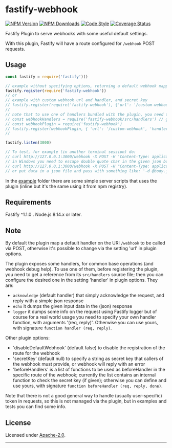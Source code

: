 # fastify-webhook

  [![NPM Version](https://img.shields.io/npm/v/fastify-webhook.svg?style=flat)](https://npmjs.org/package/fastify-webhook/)
  [![NPM Downloads](https://img.shields.io/npm/dm/fastify-webhook.svg?style=flat)](https://npmjs.org/package/fastify-webhook/)
  [![Code Style](https://img.shields.io/badge/code%20style-standard-brightgreen.svg?style=flat)](http://standardjs.com/)
  [![Coverage Status](https://coveralls.io/repos/github/smartiniOnGitHub/fastify-webhook/badge.svg?branch=master)](https://coveralls.io/github/smartiniOnGitHub/fastify-webhook/?branch=master)

Fastify Plugin to serve webhooks with some useful default settings.

With this plugin, Fastify will have a route configured for `/webhook` POST requests.


## Usage

```js
const fastify = require('fastify')()

// example without specifying options, returning a default webhook mapped to '/webhook' that only acknowledge the POST request
fastify.register(require('fastify-webhook'))
// or
// example with custom webhook url and handler, and secret key
// fastify.register(require('fastify-webhook'), {'url': '/custom-webhook', 'handler': myWebhookHandler, 'secretKey': 'secret key'})
//
// note that to use one of handlers bundled with the plugin, you need to get a reference to the plugin script 'src/handlers', and then as handler pass a reference to desired function, like:
// const webhookHandlers = require('fastify-webhook/src/handlers') // get plugin handlers (optional)
// const webhookPlugin = require('fastify-webhook')
// fastify.register(webhookPlugin, { 'url': '/custom-webhook', 'handler': webhookHandlers.echo, 'secretKey': 'secret key'})
//

fastify.listen(3000)

// To test, for example (in another terminal session) do:
// curl http://127.0.0.1:3000/webhook -X POST -H 'Content-Type: application/json' -d '{"payload":"test"}' => returning a JSON dump of the given data, and no thrown error
// in Windows you need to escape double quote char in the given json body, so do:
// curl http://127.0.0.1:3000/webhook -X POST -H "Content-Type: application/json" -d "{\"payload\":\"test\"}"
// or put data in a json file and pass with something like: '-d @body.json'
```

In the [example](./example/) folder there are some simple server scripts that uses the plugin (inline but it's the same using it from npm registry).


## Requirements

Fastify ^1.1.0 .
Node.js 8.14.x or later.


## Note

By default the plugin map a default handler on the URI `/webhook` to be called via POST, otherwise it's possible to change via the setting 'url' in plugin options.

The plugin exposes some handlers, for common base operations (and webhook debug help).
To use one of them, before registering the plugin, you need to get a reference from its `src/handlers` source file;
then you can configure the desired one in the setting 'handler' in plugin options.
They are:
- `acknowledge` (default handler) that simply acknowledge the request, and reply with a simple json response
- `echo` it dumps the given input data in the (json) response
- `logger` it dumps some info on the request using Fastify logger
but of course for a real world usage you need to specify your own handler function, with arguments '(req, reply)'.
Otherwise you can use yours, with signature `function handler (req, reply)`.

Other plugin options:
- 'disableDefaultWebhook' (default false) to disable the registration of the route for the webhook
- 'secretKey' (default null) to specify a string as secret key that callers of the webhook must provide, or webhook will reply with an error
- 'beforeHandlers' is a list of functions to be used as beforeHandler in the specific route of the webhook; currently the list contains an internal function to check the secret key (if given); otherwise you can define and use yours, with signature `function beforeHandler (req, reply, done)`.

Note that there is not a good general way to handle (usually user-specific) token in requests, so this is not managed via the plugin, but in examples and tests you can find some info.


## License

Licensed under [Apache-2.0](./LICENSE).

----
